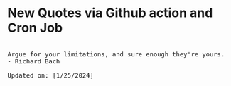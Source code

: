 # New Quotes via Github action and Cron Job

<pre>
<!-- #quote -->
Argue for your limitations, and sure enough they're yours.
- Richard Bach

Updated on: [1/25/2024]
<!-- #quoteEnd -->
</pre>

